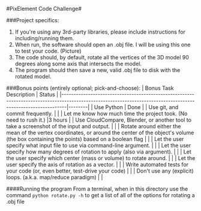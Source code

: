 #PixElement Code Challenge#

###Project specifics:
1. If you're using any 3rd-party libraries, please include instructions for including/running them.
2. When run, the software should open an .obj file. I will be using this one to test your code. (Picture)
3. The code should, by default, rotate all the vertices of the 3D model 90 degrees along some axis that intersects the model.
4. The program should then save a new, valid .obj file to disk with the rotated model.

###Bonus points (entirely optional; pick-and-choose):
| Bonus Task Description                                                                                                                                       | Status |
|--------------------------------------------------------------------------------------------------------------------------------------------------------------|--------|
| Use Python                                                                                                                                                   | Done   |
| Use git, and commit frequently.                                                                                                                              |        |
| Let me know how much time the project took. (No need to rush it.)                                                                                            |3 hours |
| Use CloudCompare, Blender, or another tool to take a screenshot of the input and output.                                                                     |        |
| Rotate around either the mean of the vertex coordinates, or around the center of the object's volume (the box containing the points) based on a boolean flag |        |
| Let the user specify what input file to use via command-line argument.                                                                                       |        |
| Let the user specify how many degrees of rotation to apply (also via argument).                                                                              |        |
| Let the user specify which center (mass or volume) to rotate around.                                                                                         |        |
| Let the user specify the axis of rotation as a vector.                                                                                                       |        |
| Write automated tests for your code (or, even better, test-drive your code)                                                                                  |        |
| Don't use any (explicit) loops. (a.k.a. map/reduce paradigm)                                                                                                 |        |



####Running the program
From a terminal, when in this directory use the command
`python rotate.py -h`
to get a list of all of the options for rotating a .obj file

